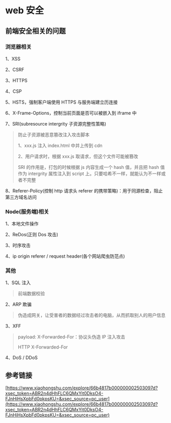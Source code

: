 # web 安全

## 前端安全相关的问题

### 浏览器相关

1、XSS

2、CSRF

3、HTTPS

4、CSP

5、HSTS，强制客户端使用 HTTPS 与服务端建立历连接

6、X-Frame-Options，控制当前页面是否可以被嵌入到 iframe 中

7、SRI(subresource intergrity 子资源完整性策略)

> 防止子资源被恶意篡改注入攻击脚本
>
> 1、xxx.js 注入 index.html 中并上传到 cdn
>
> 2、用户请求时，根据 xxx.js 取请求，但这个文件可能被篡改
>
> SRI 的作用是，打包的时候根据 js 内容生成一个 hash 值，并且把 hash 值作为 intergrity 属性注入到 script 上。只要哈希不一样，就能认为不一样或者不完整

8、Referer-Policy(控制 http 请求头 referer 的携带策略)：用于同源检查，阻止第三方域名访问

### Node(服务端)相关

1、本地文件操作

2、ReDos(正则 Dos 攻击)

3、时序攻击

4、ip origin referer / request header(各个网站爬虫防范点)

### 其他

1、SQL 注入

> 前端数据校验

2、ARP 欺骗

> 伪造成网关，让受害者的数据经过攻击者的电脑，从而抓取别人的用户信息

3、XFF

> payload: X-Forwarded-For：协议头伪造 IP 注入攻击
>
> HTTP X-Forwarded-For

4、DoS / DDoS

## 参考链接

[https://www.xiaohongshu.com/explore/66b4817b000000002503097d?xsec_token=ABR2n4dHhFLC6QMxYit0DksO4-FJnHiHsXpbFd0pkpsKU=&xsec_source=pc_user](https://www.xiaohongshu.com/explore/66b4817b000000002503097d?xsec_token=ABR2n4dHhFLC6QMxYit0DksO4-FJnHiHsXpbFd0pkpsKU=&xsec_source=pc_user)
